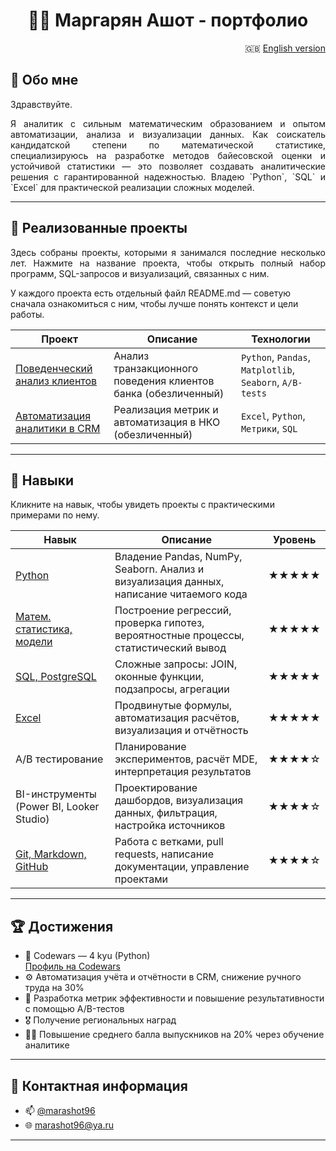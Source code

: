 #  <div align="center"> 👨‍💻 Маргарян Ашот - портфолио </div>

<div align="right">
  
🇬🇧 [English version](README-EN.md)

</div>


## 👋 Обо мне

Здравствуйте.

<p align="justify"> 
Я аналитик с сильным математическим образованием и опытом автоматизации, анализа и визуализации данных. Как соискатель кандидатской степени по математической статистике, специализируюсь на разработке методов байесовской оценки и устойчивой статистики — это позволяет создавать аналитические решения с гарантированной надежностью.
Владею `Python`, `SQL` и `Excel` для практической реализации сложных моделей. 
</p>

---

## 🧭 Реализованные проекты
<p align="justify"> Здесь собраны проекты, которыми я занимался последние несколько лет. Нажмите на название проекта, чтобы открыть полный набор программ, SQL-запросов и визуализаций, связанных с ним. 
  
  У каждого проекта есть отдельный файл README.md — советую сначала ознакомиться с ним, чтобы лучше понять контекст и цели работы. </p>

| Проект | Описание | Технологии |
|--------|----------|------------|
| [Поведенческий анализ клиентов](./projects/paysim_analysis/README.md) | Анализ транзакционного поведения клиентов банка (обезличенный) | `Python`, `Pandas`, `Matplotlib`, `Seaborn`, `A/B-tests` |
| [Автоматизация аналитики в CRM](./projects/crm_automation/README.md) | Реализация метрик и автоматизация в НКО (обезличенный)| `Excel`, `Python`, `Метрики`, `SQL` |

---

## 🧰 Навыки

Кликните на навык, чтобы увидеть проекты с практическими примерами по нему.

| Навык | Описание | Уровень |
|-------|----------|---------|
| [Python](/Python/Navigation.md) | Владение Pandas, NumPy, Seaborn. Анализ и визуализация данных, написание читаемого кода | ★★★★★ |
| [Матем. статистика, модели](/Math/Navigator.md) | Построение регрессий, проверка гипотез, вероятностные процессы, статистический вывод | ★★★★★ |
| [SQL, PostgreSQL](/SQL/Navigator.md) | Сложные запросы: JOIN, оконные функции, подзапросы, агрегации | ★★★★★ |
| [Excel](/Excel/Navigator.md) | Продвинутые формулы, автоматизация расчётов, визуализация и отчётность | ★★★★★ |
| A/B тестирование | Планирование экспериментов, расчёт MDE, интерпретация результатов | ★★★★☆ |
| BI-инструменты (Power BI, Looker Studio) | Проектирование дашбордов, визуализация данных, фильтрация, настройка источников | ★★★★☆ |
| [Git, Markdown, GitHub](https://github.com/marashot96/) | Работа с ветками, pull requests, написание документации, управление проектами | ★★★★☆ |

---

## 🏆 Достижения

- 🎯 Codewars — 4 kyu (Python)  
  [Профиль на Codewars](https://www.codewars.com/users/marashot96)  
- ⚙️ Автоматизация учёта и отчётности в CRM, снижение ручного труда на 30%
- 🧪 Разработка метрик эффективности и повышение результативности с помощью A/B-тестов
- 🎖️ Получение региональных наград
- 👨‍🏫 Повышение среднего балла выпускников на 20% через обучение аналитике  

---

## 💼 Контактная информация

- 📫 [@marashot96](https://t.me/marashot96)
- 🌐 [marashot96@ya.ru](mailto:marashot96@ya.ru)

---


